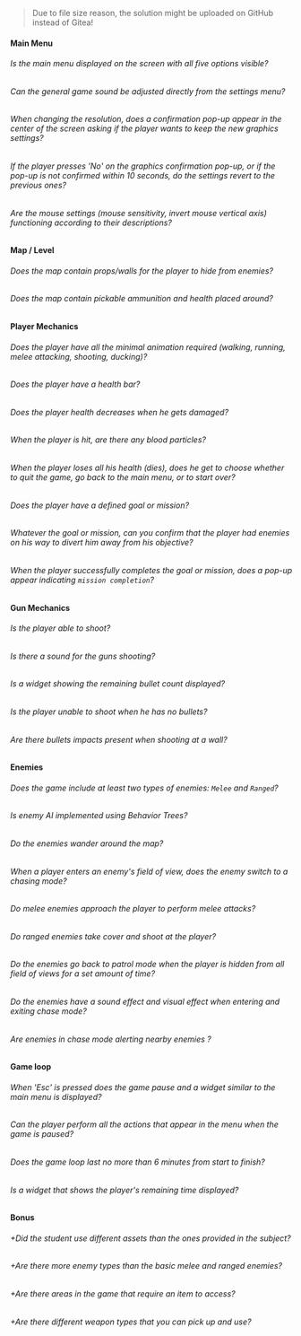 > Due to file size reason, the solution might be uploaded on GitHub instead of Gitea!

#### Main Menu

###### Is the main menu displayed on the screen with all five options visible?

###### Can the general game sound be adjusted directly from the settings menu?

###### When changing the resolution, does a confirmation pop-up appear in the center of the screen asking if the player wants to keep the new graphics settings?

###### If the player presses 'No' on the graphics confirmation pop-up, or if the pop-up is not confirmed within 10 seconds, do the settings revert to the previous ones?

###### Are the mouse settings (mouse sensitivity, invert mouse vertical axis) functioning according to their descriptions?

#### Map / Level

###### Does the map contain props/walls for the player to hide from enemies?

###### Does the map contain pickable ammunition and health placed around?

#### Player Mechanics

###### Does the player have all the minimal animation required (walking, running, melee attacking, shooting, ducking)?

###### Does the player have a health bar?

###### Does the player health decreases when he gets damaged?

###### When the player is hit, are there any blood particles?

###### When the player loses all his health (dies), does he get to choose whether to quit the game, go back to the main menu, or to start over?

###### Does the player have a defined goal or mission?

###### Whatever the goal or mission, can you confirm that the player had enemies on his way to divert him away from his objective?

###### When the player successfully completes the goal or mission, does a pop-up appear indicating `mission completion`?

#### Gun Mechanics

###### Is the player able to shoot?

###### Is there a sound for the guns shooting?

###### Is a widget showing the remaining bullet count displayed?

###### Is the player unable to shoot when he has no bullets?

###### Are there bullets impacts present when shooting at a wall?

#### Enemies

###### Does the game include at least two types of enemies: `Melee` and `Ranged`?

###### Is enemy AI implemented using Behavior Trees?

###### Do the enemies wander around the map?

###### When a player enters an enemy's field of view, does the enemy switch to a chasing mode?

###### Do melee enemies approach the player to perform melee attacks?

###### Do ranged enemies take cover and shoot at the player?

###### Do the enemies go back to patrol mode when the player is hidden from all field of views for a set amount of time?

###### Do the enemies have a sound effect and visual effect when entering and exiting chase mode?

###### Are enemies in chase mode alerting nearby enemies ?

#### Game loop

###### When 'Esc' is pressed does the game pause and a widget similar to the main menu is displayed?

###### Can the player perform all the actions that appear in the menu when the game is paused?

###### Does the game loop last no more than 6 minutes from start to finish?

###### Is a widget that shows the player's remaining time displayed?

#### Bonus

###### +Did the student use different assets than the ones provided in the subject?

###### +Are there more enemy types than the basic melee and ranged enemies?

###### +Are there areas in the game that require an item to access?

###### +Are there different weapon types that you can pick up and use?
